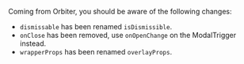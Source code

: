 Coming from Orbiter, you should be aware of the following changes:

- `dismissable` has been renamed `isDismissible`.
- `onClose` has been removed, use `onOpenChange` on the ModalTrigger instead.
- `wrapperProps` has been renamed `overlayProps`.

